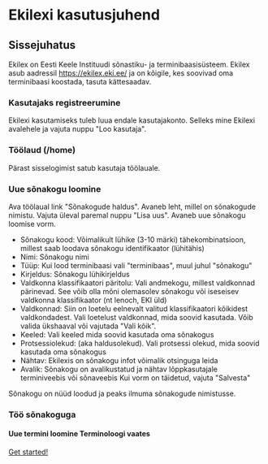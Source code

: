 # Ekilexi kasutusjuhend

## Sissejuhatus
Ekilex on Eesti Keele Instituudi sõnastiku- ja terminibaasisüsteem. Ekilex asub aadressil https://ekilex.eki.ee/ ja on kõigile, kes soovivad oma terminibaasi koostada, tasuta kättesaadav.

### Kasutajaks registreerumine
Ekilexi kasutamiseks tuleb luua endale kasutajakonto. Selleks mine Ekilexi avalehele ja vajuta nuppu "Loo kasutaja".

### Töölaud (/home)
Pärast sisselogimist satub kasutaja töölauale.

### Uue sõnakogu loomine
Ava töölaual link "Sõnakogude haldus". Avaneb leht, millel on sõnakogude nimistu. Vajuta üleval paremal nuppu "Lisa uus". Avaneb uue sõnakogu loomise vorm.
- Sõnakogu kood: Võimalikult lühike (3-10 märki) tähekombinatsioon, millest saab loodava sõnakogu identifikaator (lühitähis)
- Nimi: Sõnakogu nimi
- Tüüp: Kui lood terminibaasi vali "terminibaas", muul juhul "sõnakogu"
- Kirjeldus: Sõnakogu lühikirjeldus
- Valdkonna klassifikaatori päritolu: Vali andmekogu, millest valdkonnad pärinevad. See võib olla mõni olemasolev sõnakogu või iseseisev valdkonna klassifikaator (nt lenoch, EKI üld)
- Valdkonnad: Siin on loetelu eelnevalt valitud klassifikaatori kõikidest valdkondadest. Vali loetelust valdkonnad, mida soovid kasutada. Võib valida ükshaaval või vajutada "Vali kõik".
- Keeled: Vali keeled mida soovid kasutada oma sõnakogus
- Protsessiolekud: (aka haldusolekud). Vali protsessi olekud, mida soovid kasutada oma sõnakogus
- Nähtav: Ekilexis on sõnakogu infot võimalik otsinguga leida
- Avalik: Sõnakogu on avalikustatud ja nähtav lõppkasutajale terminiveebis või sõnaveebis
Kui vorm on täidetud, vajuta "Salvesta"

Sõnakogu on nüüd loodud ja peaks ilmuma sõnakogude nimistusse.

### Töö sõnakoguga

#### Uue termini loomine Terminoloogi vaates


[Get started!](test.md)

